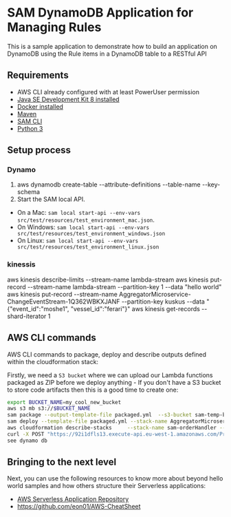 # SAM DynamoDB Application for Managing Rules 

This is a sample application to demonstrate how to build an application on DynamoDB using the
 Rule items in a DynamoDB table to a RESTful API



## Requirements

* AWS CLI already configured with at least PowerUser permission
* [Java SE Development Kit 8 installed](http://www.oracle.com/technetwork/java/javase/downloads/jdk8-downloads-2133151.html)
* [Docker installed](https://www.docker.com/community-edition)
* [Maven](https://maven.apache.org/install.html)
* [SAM CLI](https://github.com/awslabs/aws-sam-cli)
* [Python 3](https://docs.python.org/3/)

## Setup process
 
### Dynamo 

1. aws dynamodb create-table --attribute-definitions <value> --table-name <value> --key-schema <value>
2. Start the SAM local API.
 - On a Mac: `sam local start-api --env-vars src/test/resources/test_environment_mac.json`.
 - On Windows: `sam local start-api --env-vars src/test/resources/test_environment_windows.json`
 - On Linux: `sam local start-api --env-vars src/test/resources/test_environment_linux.json`

 
###  kinessis  
 aws kinesis describe-limits --stream-name lambda-stream
 aws kinesis put-record --stream-name lambda-stream --partition-key 1 --data "hello world"
 aws kinesis put-record --stream-name AggregatorMicroservice-ChangeEventStream-1Q362WBKXJANF --partition-key kuskus --data "{\"event_id\":\"moshe1\", \"vessel_id\":\"ferari\"}"
 aws kinesis get-records  --shard-iterator 1

## AWS CLI commands

AWS CLI commands to package, deploy and describe outputs defined within the cloudformation stack:

 
Firstly, we need a `S3 bucket` where we can upload our Lambda functions packaged as ZIP before we
deploy anything - If you don't have a S3 bucket to store code artifacts then this is a good time to
create one:

```bash
export BUCKET_NAME=my_cool_new_bucket
aws s3 mb s3://$BUCKET_NAME
sam package --output-template-file packaged.yml  --s3-bucket sam-temp-bucket-zim 
sam deploy --template-file packaged.yml --stack-name AggregatorMicroservice --region eu-west-1 --capabilities CAPABILITY_IAM
aws cloudformation describe-stacks     --stack-name sam-orderHandler --query 'Stacks[].Outputs'
curl -X POST "https://92i1dfls13.execute-api.eu-west-1.amazonaws.com/Prod/rules"
see dynamo db 
```

## Bringing to the next level

Next, you can use the following resources to know more about beyond hello world samples and how others
structure their Serverless applications:



* [AWS Serverless Application Repository](https://aws.amazon.com/serverless/serverlessrepo/)
* https://github.com/eon01/AWS-CheatSheet
